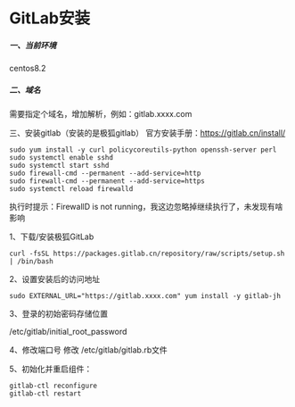 # GitLab安装

##### 一、当前环境

centos8.2

##### 二、域名

需要指定个域名，增加解析，例如：gitlab.xxxx.com

三、安装gitlab（安装的是极狐gitlab）
官方安装手册：https://gitlab.cn/install/

```
sudo yum install -y curl policycoreutils-python openssh-server perl
sudo systemctl enable sshd
sudo systemctl start sshd
sudo firewall-cmd --permanent --add-service=http
sudo firewall-cmd --permanent --add-service=https
sudo systemctl reload firewalld
```

执行时提示：FirewallD is not running，我这边忽略掉继续执行了，未发现有啥影响

1、下载/安装极狐GitLab

```
curl -fsSL https://packages.gitlab.cn/repository/raw/scripts/setup.sh | /bin/bash
```

2、设置安装后的访问地址

```
sudo EXTERNAL_URL="https://gitlab.xxxx.com" yum install -y gitlab-jh
```

3、登录的初始密码存储位置

/etc/gitlab/initial_root_password

4、修改端口号
修改 /etc/gitlab/gitlab.rb文件

5、初始化并重启组件：

```
gitlab-ctl reconfigure
gitlab-ctl restart
```
